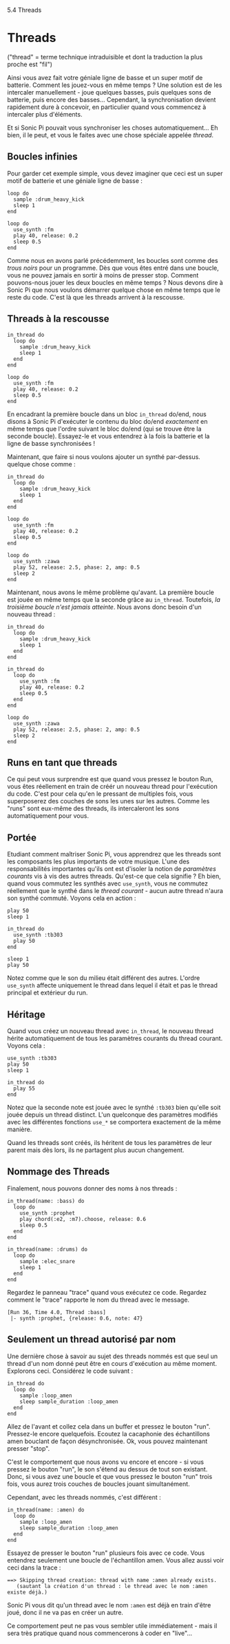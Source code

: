 5.4 Threads

# Threads

("thread" = terme technique intraduisible et dont la traduction 
la plus proche est "fil")

Ainsi vous avez fait votre géniale ligne de basse et un super motif de 
batterie. Comment les jouez-vous en même temps ? Une solution est de 
les intercaler manuellement - joue quelques basses, puis quelques sons de 
batterie, puis encore des basses... Cependant, la synchronisation 
devient rapidement dure à concevoir, en particulier quand vous 
commencez à intercaler plus d'éléments.

Et si Sonic Pi pouvait vous synchroniser les choses automatiquement... 
Eh bien, il le peut, et vous le faites avec une chose spéciale appelée 
*thread*.

## Boucles infinies

Pour garder cet exemple simple, vous devez imaginer que ceci est un 
super motif de batterie et une géniale ligne de basse :

```
loop do
  sample :drum_heavy_kick
  sleep 1
end

loop do
  use_synth :fm
  play 40, release: 0.2
  sleep 0.5
end
```

Comme nous en avons parlé précédemment, les boucles sont comme des 
*trous noirs* pour un programme. Dès que vous êtes entré dans une 
boucle, vous ne pouvez jamais en sortir à moins de presser stop. 
Comment pouvons-nous jouer les deux boucles en même temps ? Nous devons 
dire à Sonic Pi que nous voulons démarrer quelque chose en même temps 
que le reste du code. C'est là que les threads arrivent à la rescousse.

## Threads à la rescousse

```
in_thread do
  loop do
    sample :drum_heavy_kick
    sleep 1
  end
end

loop do
  use_synth :fm
  play 40, release: 0.2
  sleep 0.5
end
```

En encadrant la première boucle dans un bloc `in_thread` do/end, nous 
disons à Sonic Pi d'exécuter le contenu du bloc do/end *exactement* 
en même temps que l'ordre suivant le bloc do/end (qui se trouve être 
la seconde boucle). Essayez-le et vous entendrez à la fois la batterie 
et la ligne de basse synchronisées !

Maintenant, que faire si nous voulons ajouter un synthé par-dessus. 
quelque chose comme :

```
in_thread do
  loop do
    sample :drum_heavy_kick
    sleep 1
  end
end

loop do
  use_synth :fm
  play 40, release: 0.2
  sleep 0.5
end

loop do
  use_synth :zawa
  play 52, release: 2.5, phase: 2, amp: 0.5
  sleep 2
end
```

Maintenant, nous avons le même problème qu'avant. La première boucle 
est jouée en même temps que la seconde grâce au `in_thread`. 
Toutefois, *la troisième boucle n'est jamais atteinte*. Nous avons donc 
besoin d'un nouveau thread :

```
in_thread do
  loop do
    sample :drum_heavy_kick
    sleep 1
  end
end

in_thread do
  loop do
    use_synth :fm
    play 40, release: 0.2
    sleep 0.5
  end
end

loop do
  use_synth :zawa
  play 52, release: 2.5, phase: 2, amp: 0.5
  sleep 2
end
```

## Runs en tant que threads

Ce qui peut vous surprendre est que quand vous pressez le bouton Run, 
vous êtes réellement en train de créér un nouveau thread pour 
l'exécution du code. C'est pour cela qu'en le pressant de 
multiples fois, vous superposerez des couches de sons les unes sur les 
autres. Comme les "runs" sont eux-même des threads, ils intercaleront 
les sons automatiquement pour vous.

## Portée

Etudiant comment maîtriser Sonic Pi, vous apprendrez que les threads 
sont les composants les plus importants de votre musique. 
L'une des responsabilités importantes qu'ils ont est d'isoler la notion 
de *paramètres courants* vis à vis des autres threads. Qu'est-ce que 
cela signifie ? Eh bien, quand vous commutez les synthés avec `use_synth`, 
vous ne commutez réellement que le synthé dans le *thread courant* - 
aucun autre thread n'aura son synthé commuté. Voyons cela en action :

```
play 50
sleep 1

in_thread do
  use_synth :tb303
  play 50
end

sleep 1
play 50

```

Notez comme que le son du milieu était différent des autres. L'ordre 
`use_synth` affecte uniquement le thread dans lequel il était et pas le 
thread principal et extérieur du run.

## Héritage 

Quand vous créez un nouveau thread avec `in_thread`, le nouveau thread 
hérite automatiquement de tous les paramètres courants du thread 
courant. Voyons cela :

```
use_synth :tb303
play 50
sleep 1

in_thread do
  play 55
end
```

Notez que la seconde note est jouée avec le synthé `:tb303` bien 
qu'elle soit jouée depuis un thread distinct. L'un quelconque des 
paramètres modifiés avec les différentes fonctions `use_*` se 
comportera exactement de la même manière.

Quand les threads sont créés, ils héritent de tous les paramètres de 
leur parent mais dès lors, ils ne partagent plus aucun changement.

## Nommage des Threads

Finalement, nous pouvons donner des noms à nos threads :

```
in_thread(name: :bass) do
  loop do
    use_synth :prophet
    play chord(:e2, :m7).choose, release: 0.6
    sleep 0.5
  end
end

in_thread(name: :drums) do
  loop do
    sample :elec_snare
    sleep 1
  end
end
```

Regardez le panneau "trace" quand vous exécutez ce code. Regardez comment 
le "trace" rapporte le nom du thread avec le message.

```
[Run 36, Time 4.0, Thread :bass]
 |- synth :prophet, {release: 0.6, note: 47}
```

## Seulement un thread autorisé par nom

Une dernière chose à savoir au sujet des threads nommés est que 
seul un thread d'un nom donné peut être en cours d'exécution au 
même moment. Explorons ceci. Considérez le code suivant :

```
in_thread do
  loop do
    sample :loop_amen
    sleep sample_duration :loop_amen
  end
end
```

Allez de l'avant et collez cela dans un buffer et pressez le 
bouton "run". Pressez-le encore quelquefois. Ecoutez la cacaphonie des 
échantillons amen bouclant de façon désynchronisée. Ok, vous pouvez 
maintenant presser "stop".

C'est le comportement que nous avons vu encore et encore - si vous 
pressez le bouton "run", le son s'étend au dessus de tout son existant. 
Donc, si vous avez une boucle et que vous pressez le bouton "run" trois 
fois, vous aurez trois couches de boucles jouant simultanément. 

Cependant, avec les threads nommés, c'est différent :

```
in_thread(name: :amen) do
  loop do
    sample :loop_amen
    sleep sample_duration :loop_amen
  end
end
```

Essayez de presser le bouton "run" plusieurs fois avec ce code. Vous 
entendrez seulement une boucle de l'échantillon amen. Vous allez aussi 
voir ceci dans la trace :

```
==> Skipping thread creation: thread with name :amen already exists.
   (sautant la création d'un thread : le thread avec le nom :amen existe déjà.)
```

Sonic Pi vous dit qu'un thread avec le nom `:amen` est déjà en train 
d'être joué, donc il ne va pas en créer un autre.

Ce comportement peut ne pas vous sembler utile immédiatement - mais il 
sera très pratique quand nous commencerons à coder en "live"...

